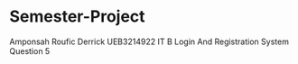# Semester-Project
Amponsah Roufic Derrick
UEB3214922
IT B
Login And Registration System 
Question 5
